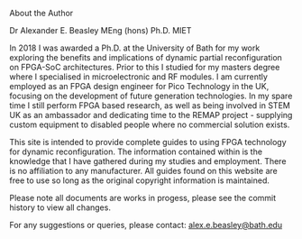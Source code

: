 About the Author 

Dr Alexander E. Beasley MEng (hons) Ph.D. MIET

In 2018 I was awarded a Ph.D. at the University of Bath for my work exploring the benefits and implications of dynamic partial reconfiguration on FPGA-SoC architectures. Prior to this I studied for my masters degree where I specialised in microelectronic and RF modules. I am currently employed as an FPGA design engineer for Pico Technology in the UK, focusing on the development of future generation technologies. 
In my spare time I still perform FPGA based research, as well as being involved in STEM UK as an ambassador and dedicating time to the REMAP project - supplying custom equipment to disabled people where no commercial solution exists. 

This site is intended to provide complete guides to using FPGA technology for dynamic reconfiguration. The information contained within is the knowledge that I have gathered during my studies and employment. There is no affiliation to any manufacturer. All guides found on this website are free to use so long as the original copyright information is maintained.    

Please note all documents are works in progess, please see the commit history to view all changes. 

For any suggestions or queries, please contact: alex.e.beasley@bath.edu
